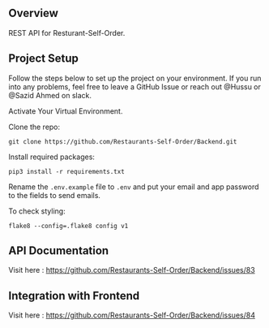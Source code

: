 ## Overview

REST API for Resturant-Self-Order.

## Project Setup

Follow the steps below to set up the project on your environment. If you run into any problems, feel free to leave a 
GitHub Issue or reach out @Hussu or @Sazid Ahmed on slack.

Activate Your Virtual Environment.

Clone the repo:
```shell
git clone https://github.com/Restaurants-Self-Order/Backend.git
```

Install required packages:
```shell
pip3 install -r requirements.txt
```

Rename the `.env.example` file to `.env` and put your email and app password to the fields to send emails.

To check styling:
```shell
flake8 --config=.flake8 config v1
```

## API Documentation
Visit here : https://github.com/Restaurants-Self-Order/Backend/issues/83

## Integration with Frontend
Visit here : https://github.com/Restaurants-Self-Order/Backend/issues/84
